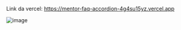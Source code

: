 Link da vercel: https://mentor-faq-accordion-4g4su15yz.vercel.app

![image](https://github.com/user-attachments/assets/be6ed4bd-5ac9-4a93-be8e-511fd6b0f5d4)

